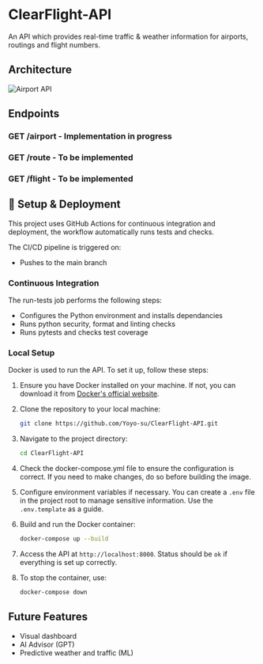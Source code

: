 # ClearFlight-API
An API which provides real-time traffic & weather information for airports, routings and flight numbers.


## Architecture

![Airport API](https://github.com/user-attachments/assets/26de1a9b-385f-4478-91de-c6a7f3f01761)


## Endpoints
### GET /airport - Implementation in progress

### GET /route - To be implemented

### GET /flight - To be implemented



## 🚀 Setup & Deployment

This project uses GitHub Actions for continuous integration and deployment, the workflow automatically runs tests and checks. 

The CI/CD pipeline is triggered on:
  - Pushes to the main branch

### Continuous Integration  
The run-tests job performs the following steps:

 - Configures the Python environment and installs dependancies
 - Runs python security, format and linting checks
 - Runs pytests and checks test coverage

### Local Setup
Docker is used to run the API. To set it up, follow these steps:

1. Ensure you have Docker installed on your machine. If not, you can download it from [Docker's official website](https://www.docker.com/get-started).

2. Clone the repository to your local machine:
   ```bash
   git clone https://github.com/Yoyo-su/ClearFlight-API.git
   ```

3. Navigate to the project directory:
   ```bash
   cd ClearFlight-API
   ```

4. Check the docker-compose.yml file to ensure the configuration is correct. If you need to make changes, do so before building the image.

5. Configure environment variables if necessary. You can create a `.env` file in the project root to manage sensitive information. Use the `.env.template` as a guide.

6. Build and run the Docker container:
   ```bash
   docker-compose up --build
   ```

7. Access the API at `http://localhost:8000`. Status should be `ok` if everything is set up correctly.

8. To stop the container, use:
   ```bash
   docker-compose down
   ```

## Future Features
- Visual dashboard
- AI Advisor (GPT)
- Predictive weather and traffic (ML)

